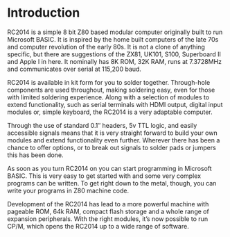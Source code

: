 # Introduction

RC2014 is a simple 8 bit Z80 based modular computer originally built to run Microsoft BASIC. It is inspired by the home built computers of the late 70s and computer revolution of the early 80s. It is not a clone of anything specific, but there are suggestions of the ZX81, UK101, S100, Superboard II and Apple I in here. It nominally has 8K ROM, 32K RAM, runs at 7.3728MHz and communicates over serial at 115,200 baud.

RC2014 is available in kit form for you to solder together.  Through-hole components are used throughout, making soldering easy, even for those with limited soldering experience.  Along with a selection of modules to extend functionality, such as serial terminals with HDMI output, digital input modules or, simple keyboard, the RC2014 is a very adaptable computer.

Through the use of standard 0.1″ headers, 5v TTL logic, and easily accessible signals means that it is very straight forward to build your own modules and extend functionality even further.  Wherever there has been a chance to offer options, or to break out signals to solder pads or jumpers this has been done.

As soon as you turn RC2014 on you can start programming in Microsoft BASIC.  This is very easy to get started with and some very complex programs can be written.  To get right down to the metal, though, you can write your programs in Z80 machine code.

Development of the RC2014 has lead to a more powerful machine with pageable ROM, 64k RAM, compact flash storage and a whole range of expansion peripherals.  With the right modules, it’s now possible to run CP/M, which opens the RC2014 up to a wide range of software.
